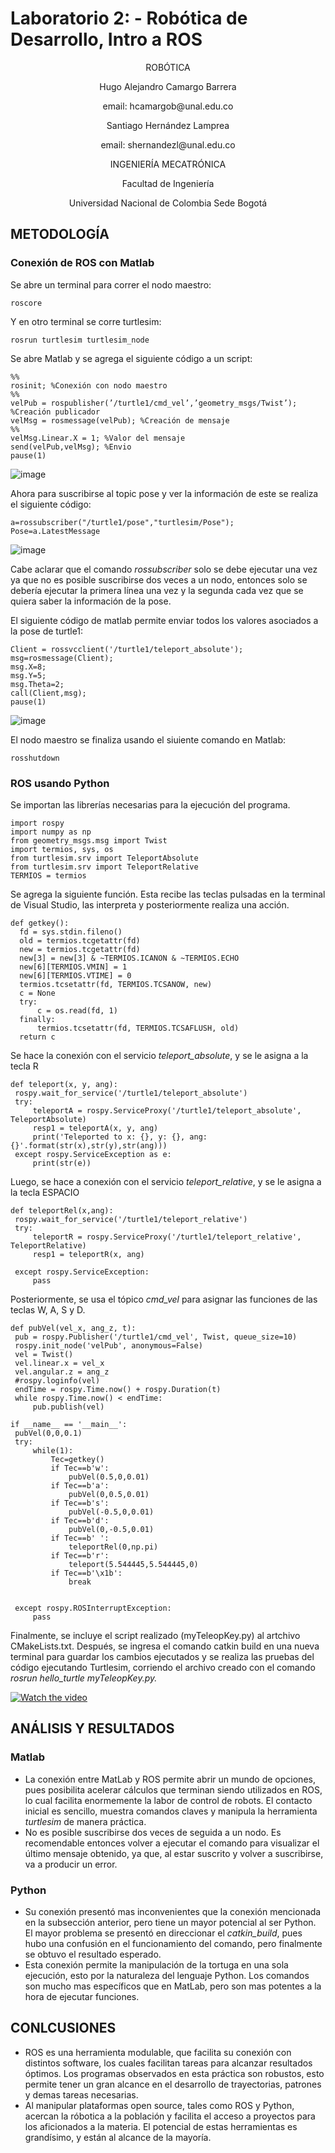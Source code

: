 # Laboratorio 2: - Robótica de Desarrollo, Intro a ROS

<p align="center">
ROBÓTICA

<p align="center">
Hugo Alejandro Camargo Barrera
<p align="center">
email: hcamargob@unal.edu.co

<p align="center">
Santiago Hernández Lamprea
<p align="center">
email: shernandezl@unal.edu.co


<p align="center">
INGENIERÍA MECATRÓNICA
<p align="center">
Facultad de Ingeniería
<p align="center">
Universidad Nacional de Colombia Sede Bogotá

  
## METODOLOGÍA
### Conexión de ROS con Matlab
  
  Se abre un terminal para correr el nodo maestro:
  ```
  roscore
  ```
  Y en otro terminal se corre turtlesim:
  ```
  rosrun turtlesim turtlesim_node
  ```
  Se abre Matlab y se agrega el siguiente código a un script:
  ```
  %%
  rosinit; %Conexión con nodo maestro
  %%
  velPub = rospublisher(’/turtle1/cmd_vel’,’geometry_msgs/Twist’); %Creación publicador
  velMsg = rosmessage(velPub); %Creación de mensaje
  %%
  velMsg.Linear.X = 1; %Valor del mensaje
  send(velPub,velMsg); %Envio
  pause(1)
  ```
![image](https://user-images.githubusercontent.com/112737454/191142753-adc60d73-4629-47cb-9581-482967ecd7ca.png)
  
  Ahora para suscribirse al topic pose y ver la información de este se realiza el siguiente código:
  ```
  a=rossubscriber("/turtle1/pose","turtlesim/Pose");
  Pose=a.LatestMessage
  ```
![image](https://user-images.githubusercontent.com/112737454/191142674-48eeb2b1-08ac-4641-83f8-4014e3871376.png)

  
  Cabe aclarar que el comando *rossubscriber* solo se debe ejecutar una vez ya que no es posible suscribirse dos veces a un nodo, entonces solo se debería ejecutar la primera línea una vez y la segunda cada vez que se quiera saber la información de la pose.
 
  El siguiente código de matlab permite enviar todos los valores asociados a la pose de turtle1:
  ```
  Client = rossvcclient('/turtle1/teleport_absolute');
  msg=rosmessage(Client);
  msg.X=8;
  msg.Y=5;
  msg.Theta=2;
  call(Client,msg);
  pause(1)
  ```

  ![image](https://user-images.githubusercontent.com/112737454/191140466-a16614ba-a854-49d7-ba1e-ba527bece21b.png)
  
  
  El nodo maestro se finaliza usando el siuiente comando en Matlab:
  ```
  rosshutdown
  ```
  
### ROS usando Python
  
Se importan las librerías necesarias para la ejecución del programa.
  ``` 
import rospy
import numpy as np
from geometry_msgs.msg import Twist 
import termios, sys, os
from turtlesim.srv import TeleportAbsolute
from turtlesim.srv import TeleportRelative
TERMIOS = termios
  ```
  Se agrega la siguiente función. Esta recibe las teclas pulsadas en la terminal de Visual Studio, las interpreta y posteriormente realiza una acción.
  ``` 
def getkey():
    fd = sys.stdin.fileno()
    old = termios.tcgetattr(fd)
    new = termios.tcgetattr(fd)
    new[3] = new[3] & ~TERMIOS.ICANON & ~TERMIOS.ECHO
    new[6][TERMIOS.VMIN] = 1
    new[6][TERMIOS.VTIME] = 0
    termios.tcsetattr(fd, TERMIOS.TCSANOW, new)
    c = None
    try:
        c = os.read(fd, 1)
    finally:
        termios.tcsetattr(fd, TERMIOS.TCSAFLUSH, old)
    return c
  ```
  Se hace la conexión con el servicio _teleport\_absolute_, y se le asigna a la tecla R
  ```
  def teleport(x, y, ang):
   rospy.wait_for_service('/turtle1/teleport_absolute')
   try:
       teleportA = rospy.ServiceProxy('/turtle1/teleport_absolute', TeleportAbsolute)
       resp1 = teleportA(x, y, ang)
       print('Teleported to x: {}, y: {}, ang: {}'.format(str(x),str(y),str(ang)))
   except rospy.ServiceException as e:
       print(str(e))
  ```
  Luego, se hace a conexión con el servicio _teleport\_relative_, y se le asigna a la tecla ESPACIO
  
  ```
  def teleportRel(x,ang):
   rospy.wait_for_service('/turtle1/teleport_relative')
   try:
       teleportR = rospy.ServiceProxy('/turtle1/teleport_relative', TeleportRelative)
       resp1 = teleportR(x, ang)
       
   except rospy.ServiceException:
       pass
  ```
  
 Posteriormente, se usa el tópico _cmd\_vel_ para asignar las funciones de las teclas W, A, S y D.
  
  ```
  def pubVel(vel_x, ang_z, t):
   pub = rospy.Publisher('/turtle1/cmd_vel', Twist, queue_size=10)
   rospy.init_node('velPub', anonymous=False)
   vel = Twist()
   vel.linear.x = vel_x
   vel.angular.z = ang_z
   #rospy.loginfo(vel)
   endTime = rospy.Time.now() + rospy.Duration(t)
   while rospy.Time.now() < endTime:
       pub.publish(vel)

if __name__ == '__main__':
   pubVel(0,0,0.1)
   try:
       while(1):
           Tec=getkey()
           if Tec==b'w':
               pubVel(0.5,0,0.01)
           if Tec==b'a':
               pubVel(0,0.5,0.01)
           if Tec==b's':
               pubVel(-0.5,0,0.01)
           if Tec==b'd':
               pubVel(0,-0.5,0.01)
           if Tec==b' ':
               teleportRel(0,np.pi)
           if Tec==b'r':
               teleport(5.544445,5.544445,0)
           if Tec==b'\x1b':
               break                    
           

   except rospy.ROSInterruptException:
       pass
  ```
Finalmente, se incluye el script realizado (myTeleopKey.py) al artchivo CMakeLists.txt. Después, se ingresa el comando catkin build en una nueva terminal para guardar los cambios ejecutados y se realiza las pruebas del código ejecutando Turtlesim, corriendo el archivo creado con el comando _rosrun hello\_turtle myTeleopKey.py._
             
[![Watch the video](/images/content/4279611/690cc1ce1c97ed83c883846f84451ad3.png)](http://www.youtube.com/watch?v=T-D1KVIuvjA)
 
## ANÁLISIS Y RESULTADOS
### Matlab
   - La conexión entre MatLab y ROS permite abrir un mundo de opciones, pues posibilita acelerar cálculos que terminan siendo utilizados en ROS, lo cual facilita enormemente la labor de control de robots. El contacto inicial es sencillo, muestra comandos claves y manipula la herramienta _turtlesim_ de manera práctica.
   - No es posible suscribirse dos veces de seguida a un nodo. Es recomendable entonces volver a ejecutar el comando para visualizar el último mensaje obtenido, ya que, al estar suscrito y volver a suscribirse, va a producir un error.
                                    
### Python
   - Su conexión presentó mas inconvenientes que la conexión mencionada en la subsección anterior, pero tiene un mayor potencial al ser Python. El mayor problema se presentó en direccionar el _catkin\_build_, pues hubo una confusión en el funcionamiento del comando, pero finalmente se obtuvo el resultado esperado.
   - Esta conexión permite la manipulación de la tortuga en una sola ejecución, esto por la naturaleza del lenguaje Python. Los comandos son mucho mas específicos que en MatLab, pero son mas potentes a la hora de ejecutar funciones.
## CONLCUSIONES
- ROS es una herramienta modulable, que facilita su conexión con distintos software, los cuales facilitan tareas para alcanzar resultados óptimos. Los programas observados en esta práctica son robustos, esto permite tener un gran alcance en el desarrollo de trayectorias, patrones y demas tareas necesarias.
- Al manipular plataformas open source, tales como ROS y Python, acercan la róbotica a la población y facilita el acceso a proyectos para los aficionados a la materia. El potencial de estas herramientas es grandísimo, y están al alcance de la mayoría. 
